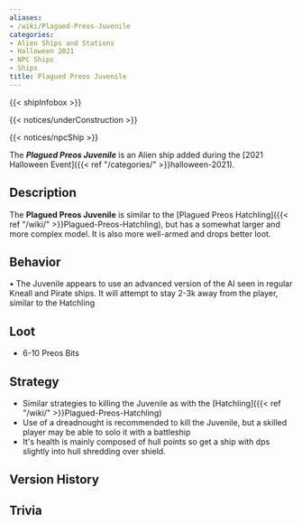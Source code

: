 ```yaml
---
aliases:
- /wiki/Plagued-Preos-Juvenile
categories:
- Alien Ships and Stations
- Halloween 2021
- NPC Ships
- Ships
title: Plagued Preos Juvenile
---  
```


{{< shipInfobox >}}   

{{< notices/underConstruction >}}   

{{< notices/npcShip >}} 

The **_Plagued Preos Juvenile_** is an Alien ship added during the [2021 Halloween Event]({{< ref "/categories/" >}}halloween-2021). 

## Description

The **Plagued Preos Juvenile** is similar to the [Plagued Preos Hatchling]({{< ref "/wiki/" >}}Plagued-Preos-Hatchling), but has a somewhat larger and more complex model. It is also more well-armed and drops better loot.

## Behavior

• The Juvenile appears to use an advanced version of the AI seen in regular Kneall and Pirate ships. It will attempt to stay 2-3k away from the player, similar to the Hatchling

## Loot

- 6-10 Preos Bits

## Strategy

- Similar strategies to killing the Juvenile as with the [Hatchling]({{< ref "/wiki/" >}}Plagued-Preos-Hatchling)
- Use of a dreadnought is recommended to kill the Juvenile, but a skilled player may be able to solo it with a battleship
- It's health is mainly composed of hull points so get a ship with dps slightly into hull shredding over shield.

## Version History 

## Trivia
